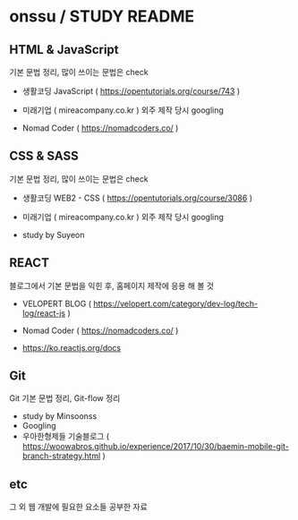 # onssu / STUDY   README



## HTML & JavaScript 

기본 문법 정리, 많이 쓰이는 문법은 check

- 생활코딩 JavaScript ( https://opentutorials.org/course/743 )

- 미래기업 ( mireacompany.co.kr ) 외주 제작 당시 googling

- Nomad Coder ( https://nomadcoders.co/ )

  

## CSS & SASS

기본 문법 정리, 많이 쓰이는 문법은 check

- 생활코딩 WEB2 - CSS ( https://opentutorials.org/course/3086 )

- 미래기업 ( mireacompany.co.kr ) 외주 제작 당시 googling

- study by Suyeon

  

## REACT

블로그에서 기본 문법을 익힌 후, 홈페이지 제작에 응용 해 볼 것

- VELOPERT BLOG ( https://velopert.com/category/dev-log/tech-log/react-js )

- Nomad Coder ( https://nomadcoders.co/ )

- https://ko.reactjs.org/docs

  

## Git 

Git 기본 문법 정리, Git-flow 정리

- study by Minsoonss
- Googling
- 우아한형제들 기술블로그 ( https://woowabros.github.io/experience/2017/10/30/baemin-mobile-git-branch-strategy.html )

## etc

그 외 웹 개발에 필요한 요소들 공부한 자료
